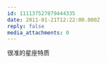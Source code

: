 ```yaml
---
id: 111137527879444335
date: 2011-01-21T12:22:00.000Z
reply: false
media_attachments: 0
---
```


很准的星座特质 ​​​​

